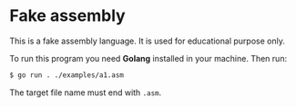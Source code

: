 # Fake assembly

This is a fake assembly language. It is used for educational purpose only.

To run this program you need **Golang** installed in your machine. Then run:

```sh
$ go run . ./examples/a1.asm
```

The target file name must end with `.asm`.
